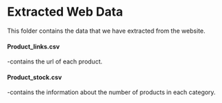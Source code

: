 # Extracted Web Data

This folder contains the data that we have extracted from the website.

#### Product_links.csv 
-contains the url of each product.
#### Product_stock.csv 
-contains the information about the number of products in each category.
